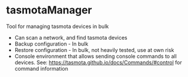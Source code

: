# tasmotaManager
Tool for managing tasmota devices in bulk

- Can scan a network, and find tasmota devices
- Backup configuration - In bulk
- Restore configuration - In bulk, not heavily tested, use at own risk
- Console environment that allows sending console commands to all devices. See: https://tasmota.github.io/docs/Commands/#control for command information
